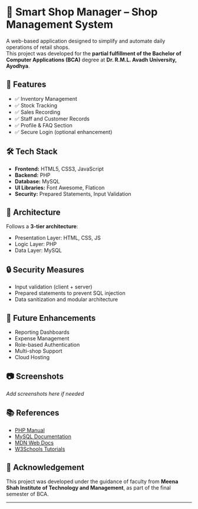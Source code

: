 # 🛒 Smart Shop Manager – Shop Management System

A web-based application designed to simplify and automate daily operations of retail shops.  
This project was developed for the **partial fulfillment of the Bachelor of Computer Applications (BCA)** degree at **Dr. R.M.L. Avadh University, Ayodhya**.

## 📌 Features

- ✅ Inventory Management  
- ✅ Stock Tracking  
- ✅ Sales Recording  
- ✅ Staff and Customer Records  
- ✅ Profile & FAQ Section  
- ✅ Secure Login (optional enhancement)

## 🛠️ Tech Stack

- **Frontend:** HTML5, CSS3, JavaScript  
- **Backend:** PHP  
- **Database:** MySQL  
- **UI Libraries:** Font Awesome, Flaticon  
- **Security:** Prepared Statements, Input Validation  

## 📐 Architecture

Follows a **3-tier architecture**:
- Presentation Layer: HTML, CSS, JS  
- Logic Layer: PHP  
- Data Layer: MySQL  

## 🔒 Security Measures

- Input validation (client + server)  
- Prepared statements to prevent SQL injection  
- Data sanitization and modular architecture

## 🚀 Future Enhancements

- Reporting Dashboards  
- Expense Management  
- Role-based Authentication  
- Multi-shop Support  
- Cloud Hosting

## 📷 Screenshots

_Add screenshots here if needed_

## 📚 References

- [PHP Manual](https://www.php.net/manual/en/)  
- [MySQL Documentation](https://dev.mysql.com/doc/)  
- [MDN Web Docs](https://developer.mozilla.org/)  
- [W3Schools Tutorials](https://www.w3schools.com/)  

## 🙏 Acknowledgement

This project was developed under the guidance of faculty from **Meena Shah Institute of Technology and Management**, as part of the final semester of BCA.

---

